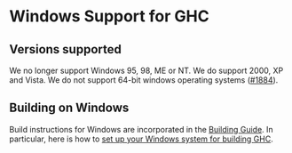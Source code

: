 # Windows Support for GHC


## Versions supported



We no longer support Windows 95, 98, ME or NT. We do support 2000, XP and Vista. We do not support 64-bit windows operating systems ([\#1884](https://gitlab.staging.haskell.org/ghc/ghc/issues/1884)).


## Building on Windows



Build instructions for Windows are incorporated in the [Building Guide](building).  In particular, here is how to [set up your Windows system for building GHC](building/preparation/windows).


